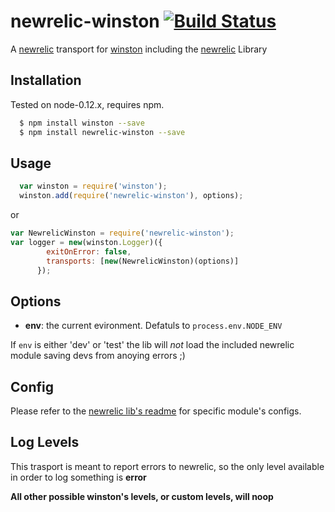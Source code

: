 # newrelic-winston [![Build Status](https://secure.travis-ci.org/namshi/newrelic-winston.png)](http://travis-ci.org/namshi/newrelic-winston)

A [newrelic][0] transport for [winston][1] including the [newrelic][2] Library

## Installation

Tested on node-0.12.x, requires npm.

``` sh
  $ npm install winston --save
  $ npm install newrelic-winston --save
```

## Usage
```javascript
  var winston = require('winston');
  winston.add(require('newrelic-winston'), options);

```

or

```javascript
var NewrelicWinston = require('newrelic-winston');
var logger = new(winston.Logger)({
        exitOnError: false,
        transports: [new(NewrelicWinston)(options)]
      });
```
## Options
* __env__:  the current evironment. Defatuls to `process.env.NODE_ENV`

If `env` is either 'dev' or 'test' the lib will _not_ load the included newrelic module saving devs from anoying errors ;)

## Config
Please refer to the [newrelic lib's readme](https://github.com/newrelic/node-newrelic#configuring-the-module) for specific module's configs.

## Log Levels
This trasport is meant to report errors to newrelic, so the only level available in order to log something is **error**

**All other possible winston's levels, or custom levels, will noop**

[0]: http://newrelic.com/
[1]: https://github.com/flatiron/winston
[2]: https://github.com/newrelic/node-newrelic
